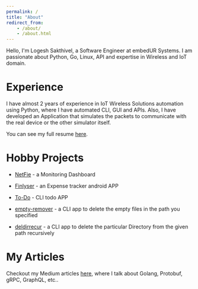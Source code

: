 ```yaml
---
permalink: /
title: "About"
redirect_from:
    - /about/
    - /about.html
---
```


Hello, I'm Logesh Sakthivel, a Software Engineer at embedUR Systems. I am passionate about Python, Go, Linux, API and expertise in Wireless and IoT domain.

Experience
======

I have almost 2 years of experience in IoT Wireless Solutions automation using Python, where I have automated CLI, GUI and APIs. Also, I have developed an Application that simulates the packets to communicate with the real device or the other simulator itself.

You can see my full resume [here](/cv/).

Hobby Projects
======

- [NetFie](/hobby-projects#netfie) - a Monitoring Dashboard

- [Finlyser](/hobby-projects#finlyser) - an Expense tracker android APP

- [To-Do](/hobby-projects#to-do) - CLI todo APP

- [empty-remover](/hobby-projects#empty-remover ) - a CLI app to delete the empty files in the path you specified

- [deldirrecur](/hobby-projects#deldirrecur)  - a CLI app to delete the particular Directory from the given path recursively

[//]: # (Provide the link to redirect to the projects page of this site not the Github link.)
[//]: # (Main project page and then individual page to explain the projects briefly,, usage...)

My Articles
======

Checkout my Medium articles [here](/posts/), where I talk about Golang, Protobuf, gRPC, GraphQL, etc..

[//]: # (Provide the link to redirect to the Articles page of this site not the Medium profile link.)
[//]: # (Since I try to populate my articles in this site based on the categories so it will be easier)